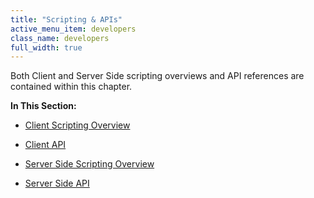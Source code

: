 ```yaml
---
title: "Scripting & APIs"
active_menu_item: developers
class_name: developers
full_width: true
---
```



Both Client and Server Side scripting overviews and API references are contained within this chapter.

**In This Section:**

 - [Client Scripting Overview](scripting--apis/client-scripting-overview/)

 - [Client API](scripting--apis/client-api/)

 - [Server Side Scripting Overview](scripting--apis/server-side-scripting-overview/)

 - [Server Side API](scripting--apis/server-side-api/)

